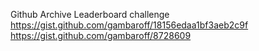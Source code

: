 Github Archive Leaderboard challenge
https://gist.github.com/gambaroff/18156edaa1bf3aeb2c9f
https://gist.github.com/gambaroff/8728609